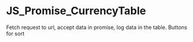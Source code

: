 # JS_Promise_CurrencyTable

Fetch request to url, accept data in promise, log data in the table. Buttons for sort
